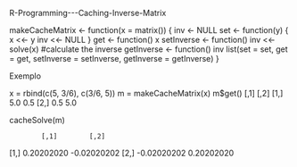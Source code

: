R-Programming---Caching-Inverse-Matrix

makeCacheMatrix <- function(x = matrix()) {
inv <- NULL
set <- function(y) {
x <<- y
inv <<- NULL
  }
get <- function() x
setInverse <- function() inv <<- solve(x) #calculate the inverse
getInverse <- function() inv
list(set = set, get = get, setInverse = setInverse, getInverse = getInverse)
}


Exemplo

x = rbind(c(5, 3/6), c(3/6, 5))
m = makeCacheMatrix(x)
m$get()
         [,1]  [,2]
   [1,]  5.0    0.5
   [2,]  0.5    5.0

cacheSolve(m)
        
            [,1]        [,2]
[1,]  0.20202020 -0.02020202
[2,] -0.02020202  0.20202020
